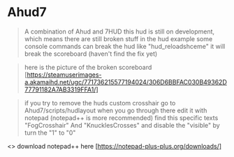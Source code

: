 # Ahud7
> A combination of Ahud and 7HUD
> this hud is still on development, which means there are still broken stuff in the hud
> example some console commands can break the hud like "hud_reloadshceme" it will break the scoreboard (haven't find the fix yet)

> here is the picture of the broken scoreboard 
> [https://steamuserimages-a.akamaihd.net/ugc/771736215577194024/306D6BBFAC030B49362D77791182A7AB3319FFA1/]

> if you try to remove the huds custom crosshair go to Ahud7/scripts/hudlayout when you go through there edit it with notepad (notepad++ is more recommended)
> find this specific texts "FogCrosshair" And "KnucklesCrosses" and disable the "visible" by turn the "1" to "0"

<> download notepad++ here [https://notepad-plus-plus.org/downloads/]
